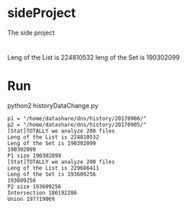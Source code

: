 # sideProject
The side project

#

Leng of the List is 224810532
leng of the Set is 190302099


# Run

python2  historyDataChange.py


```
p1 = "/home/datashare/dns/history/20170906/"
p2 = "/home/datashare/dns/history/20170905/"
[Stat]TOTALLY we analyze 200 files
Leng of the List is 224810532
Leng of the Set is 190302099
190302099
P1 size 190302099
[Stat]TOTALLY we analyze 200 files
Leng of the List is 229686411
Leng of the Set is 193609256
193609256
P2 size 193609256
Intersection 186192286
Union 197719069
```